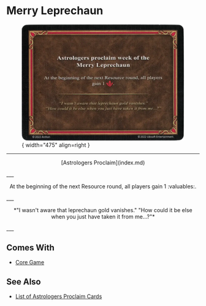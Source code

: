 # Merry Leprechaun

<figure markdown="span">

![Merry Leprechaun](../assets/astrologers_proclaim-merry_leprechaun.webp){ width="475" align=right }

</figure>

___
<p style="text-align: center;" markdown>[Astrologers Proclaim](index.md)</p>
___
<p style="text-align: center;" markdown>At the beginning of the next Resource round, all players gain 1 :valuables:.</p>
___
<p style="text-align: center;" markdown>*"I wasn't aware that leprechaun gold vanishes." "How could it be else when you just have taken it from me...?"*</p>
___


## Comes With

- [Core Game](../content.md)


## See Also

- [List of Astrologers Proclaim Cards](index.md)
